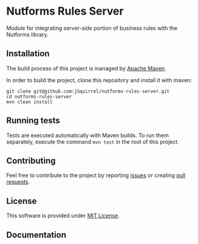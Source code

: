 # Nutforms Rules Server

Module for integrating server-side portion of business rules with the Nutforms library.

## Installation

The build process of this project is managed by [Apache Maven](https://maven.apache.org/).

In order to build the project, clone this repository and install it with maven:

```
git clone git@github.com:jSquirrel/nutforms-rules-server.git
cd nutforms-rules-server
mvn clean install
```

## Running tests

Tests are executed automatically with Maven builds. To run them separately, execute the command `mvn test` in the root of this project.

## Contributing

Feel free to contribute to the project by reporting [issues](https://github.com/jSquirrel/nutforms-rules-server/issues)
or creating [pull requests](https://github.com/jSquirrel/nutforms-rules-server/pulls).

## License

This software is provided under [MIT License](https://opensource.org/licenses/MIT).

## Documentation

